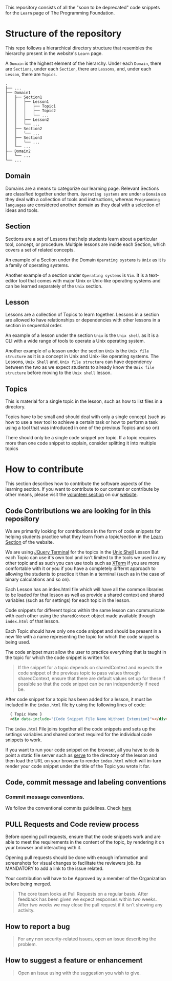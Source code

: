This repository consists of all the "soon to be deprecated" code snippets for the `Learn` page of The Programming Foundation.

# Structure of the repository
This repo follows a hierarchical directory structure that resembles the hierarchy present in the website's `Learn` page.

A `Domain` is the highest element of the hierarchy. Under each `Domain`, there are `Sections`, under each `Section`, there are `Lessons`, and, under each `Lesson`, there are `Topics`.

```
.
├── ...
├── Domain1             
│   ├── Section1
│   │   ├── Lesson1
│   │   │   ├── Topic1
│   │   │   ├── Topic2
│   │   │   └── ...
│   │   ├── Lesson2
│   │   └── ...
│   ├── Section2
│   │   └── ...
│   ├── Section3
│   │   └── ...
│   └── ...
├── Domain2            
│   └── ...
└── ...
```

## Domain
Domains are a means to categorize our learning page. Relevant Sections are classified together under them.
`Operating systems` are under a `Domain` as they deal with a collection of tools and instructions, whereas `Programming languages` are considered another domain as they deal with a selection of ideas and tools.

## Section
Sections are a set of Lessons that help students learn about a particular tool, concept, or procedure. Multiple lessons are inside each Section, which covers a set of related concepts.

An example of a Section under the Domain `Operating systems` is `Unix` as it is a family of operating systems.

Another example of a section under `Operating systems` is `Vim`. It is a text-editor tool that comes with major Unix or Unix-like operating systems and can be learned separately of the `Unix` section.


## Lesson
Lessons are a collection of Topics to learn together. Lessons in a section are allowed to have relationships or dependencies with other lessons in a section in sequential order.

An example of a lesson under the section `Unix` is the `Unix shell` as it is a CLI with a wide range of tools to operate a Unix operating system.

Another example of a lesson under the section `Unix` is the `Unix file structure` as it is a concept in Unix and Unix-like operating systems. The Lessons, `Unix Shell` and, `Unix file structure` can have dependency between the two as we expect students to already know the `Unix file structure` before moving to the `Unix shell` lesson.

## Topics
This is material for a single topic in the lesson, such as how to list files in a directory.

Topics have to be small and should deal with only a single concept (such as how to use a new tool to achieve a certain task or how to perform a task using a tool that was introduced in one of the previous Topics and so on)

There should only be a single code snippet per topic. If a topic requires more than one code snippet to explain, consider splitting it into multiple topics

# How to contribute
This section describes how to contribute the software aspects of the learning section. If you want to contribute to our content or contribute by other means, please visit the [volunteer section](https://www.theprogrammingfoundation.org/volunteers) on our [website](https://www.theprogrammingfoundation.org).

## Code Contributions we are looking for in this repository
We are primarily looking for contributions in the form of code snippets for helping students practice what they learn from a topic/section in the [Learn Section](https://www.theprogrammingfoundation.org/learn) of the website.

We are using [JQuery Terminal](https://terminal.jcubic.pl/) for the topics in the [Unix Shell](https://www.theprogrammingfoundation.org/unix-serial/blog-post-title-three-mw484) Lesson But each Topic can use it's own tool and isn't limited to the tools we used in any other topic and as such you can use tools such as [XTerm](https://xtermjs.org/) if you are more comfortable with it or you if you have a completely differnt approach to allowing the students to practice it than in a terminal (such as in the case of binary calculations and so on).

Each Lesson has an index.html file which will have all the common libraries to be loaded for that lesson as well as provide a shared context and shared variables (such as for settings) for each topic in the lesson.

Code snippets for different topics within the same lesson can communicate with each other using the `sharedContext` object made available through `index.html` of that lesson.

Each Topic should have only one code snippet and should be present in a new file with a name representing the topic for  which the code snippet is being used.

The code snippet must allow the user to practice everything that is taught in the topic for which the code snippet is written for.

> If the snippet for a topic depends on sharedContext and expects the code snippet of the previous topic to pass values through sharedContext, ensure that there are default values set up for these if possible so that the code snippet can be ran independently if need be.

After code snippet for a topic has been added for a lesson, it must be included in the `index.html` file by using the following lines of code:
```html
  { Topic Name }
  <div data-include="{Code Snippet File Name Without Extension}"></div>
```

The `index.html` File joins together all the code snippets and sets up the settings variables and shared context required for the individual code snippets to work.

If you want to run your code snippet on the browser, all you have to do is point a static file server such as [serve](https://www.npmjs.com/package/serve) to the directory of the lesson and then load the URL on your browser to render `index.html` which will in-turn render your code snippet under the title of the Topic you wrote it for.

## Code, commit message and labeling conventions

### Commit message conventions.

We follow the conventional commits guidelines. Check [here](https://www.conventionalcommits.org/en/v1.0.0/)

## PULL Requests and Code review process

Before opening pull requests, ensure that the code snippets work and are able to meet the requirements in the content of the topic, by rendering it on your browser and interacting with it.

Opening pull requests should be done with enough information and screenshots for visual changes to facilitate the reviewers job. Its MANDATORY to add a link to the issue related.

Your contribution will have to be Approved by a member of the Organization before being merged.

> The core team looks at Pull Requests on a regular basis.
> After feedback has been given we expect responses within two weeks. After two weeks we may close the pull request if it isn't showing any activity.

## How to report a bug

> For any non security-related issues, open an issue describing the problem.

## How to suggest a feature or enhancement

> Open an issue using with the suggestion you wish to give.

